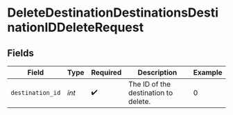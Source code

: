 # DeleteDestinationDestinationsDestinationIDDeleteRequest


## Fields

| Field                                | Type                                 | Required                             | Description                          | Example                              |
| ------------------------------------ | ------------------------------------ | ------------------------------------ | ------------------------------------ | ------------------------------------ |
| `destination_id`                     | *int*                                | :heavy_check_mark:                   | The ID of the destination to delete. | 0                                    |
